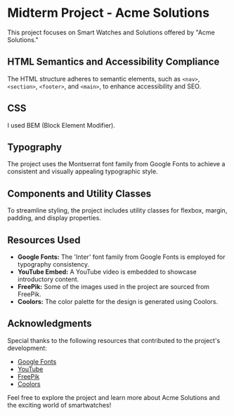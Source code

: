# Midterm Project - Acme Solutions

This project focuses on Smart Watches and Solutions offered by "Acme Solutions."

## HTML Semantics and Accessibility Compliance

The HTML structure adheres to semantic elements, such as `<nav>`, `<section>`, `<footer>`, and `<main>`, to enhance accessibility and SEO.

## CSS

I used BEM (Block Element Modifier).

## Typography

The project uses the Montserrat font family from Google Fonts to achieve a consistent and visually appealing typographic style.

## Components and Utility Classes

To streamline styling, the project includes utility classes for flexbox, margin, padding, and display properties.

## Resources Used

- **Google Fonts:** The 'Inter' font family from Google Fonts is employed for typography consistency.
- **YouTube Embed:** A YouTube video is embedded to showcase introductory content.
- **FreePik:** Some of the images used in the project are sourced from FreePik.
- **Coolors:** The color palette for the design is generated using Coolors.

## Acknowledgments

Special thanks to the following resources that contributed to the project's development:

- [Google Fonts](https://fonts.google.com/)
- [YouTube](https://www.youtube.com/)
- [FreePik](https://www.freepik.com/)
- [Coolors](https://coolors.co/)

Feel free to explore the project and learn more about Acme Solutions and the exciting world of smartwatches!
